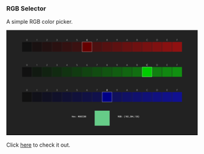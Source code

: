 ### RGB Selector

A simple RGB color picker. 

![](https://raw.githubusercontent.com/saadq/rgb-selector/master/img/rgb-selector.png)

Click [here](http://saadq.github.io/rgb-selector/) to check it out.
